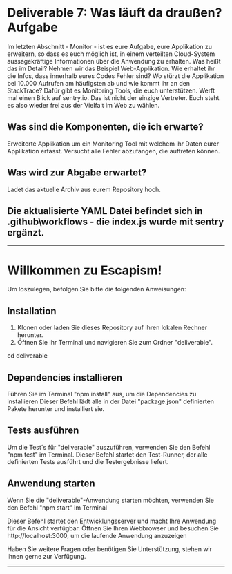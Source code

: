# Deliverable 7: Was läuft da draußen?Aufgabe

Im letzten Abschnitt - Monitor - ist es eure Aufgabe, eure Applikation zu erweitern, so dass es euch möglich ist, in einem verteilten Cloud-System aussagekräftige Informationen über die Anwendung zu erhalten. Was heißt das im Detail? Nehmen wir das Beispiel Web-Applikation. Wie erhaltet ihr die Infos, dass innerhalb eures Codes Fehler sind? Wo stürzt die Applikation bei 10.000 Aufrufen am häufigsten ab und wie kommt ihr an den StackTrace? Dafür gibt es Monitoring Tools, die euch unterstützen. Werft mal einen Blick auf sentry.io. Das ist nicht der einzige Vertreter. Euch steht es also wieder frei aus der Vielfalt im Web zu wählen. 

## Was sind die Komponenten, die ich erwarte?

Erweiterte Applikation um ein Monitoring Tool mit welchem ihr Daten eurer Applikation erfasst. Versucht alle Fehler abzufangen, die auftreten können.

## Was wird zur Abgabe erwartet?

Ladet das aktuelle Archiv aus eurem Repository hoch. 

## Die aktualisierte YAML Datei befindet sich in .github\workflows - die index.js wurde mit sentry ergänzt.

---
# Willkommen zu Escapism!

Um loszulegen, befolgen Sie bitte die folgenden Anweisungen:

## Installation

1. Klonen oder laden Sie dieses Repository auf Ihren lokalen Rechner herunter.
2. Öffnen Sie Ihr Terminal und navigieren Sie zum Ordner "deliverable".

cd deliverable

## Dependencies installieren

Führen Sie im Terminal "npm install" aus, um die Dependencies zu installieren
Dieser Befehl lädt alle in der Datei "package.json" definierten Pakete herunter und installiert sie.

## Tests ausführen

Um die Test´s für "deliverable" auszuführen, verwenden Sie den Befehl "npm test" im Terminal.
Dieser Befehl startet den Test-Runner, der alle definierten Tests ausführt und die Testergebnisse liefert.

## Anwendung starten

Wenn Sie die "deliverable"-Anwendung starten möchten, verwenden Sie den Befehl "npm start" im Terminal

Dieser Befehl startet den Entwicklungsserver und macht Ihre Anwendung für die Ansicht verfügbar.
Öffnen Sie Ihren Webbrowser und besuchen Sie http://localhost:3000, um die laufende Anwendung anzuzeigen

Haben Sie weitere Fragen oder benötigen Sie Unterstützung, stehen wir Ihnen gerne zur Verfügung.

---
